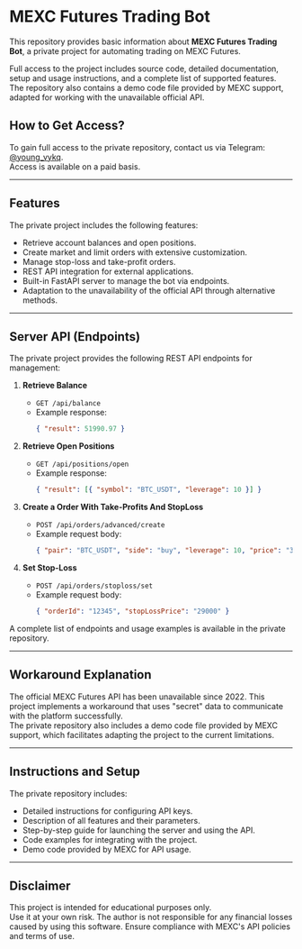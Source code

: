 # MEXC Futures Trading Bot

This repository provides basic information about **MEXC Futures Trading Bot**, a private project for automating trading on MEXC Futures.

Full access to the project includes source code, detailed documentation, setup and usage instructions, and a complete list of supported features. The repository also contains a demo code file provided by MEXC support, adapted for working with the unavailable official API.

## How to Get Access?

To gain full access to the private repository, contact us via Telegram: [@young_vykq](https://t.me/young_vykqq).  
Access is available on a paid basis.

---

## Features

The private project includes the following features:
- Retrieve account balances and open positions.
- Create market and limit orders with extensive customization.
- Manage stop-loss and take-profit orders.
- REST API integration for external applications.
- Built-in FastAPI server to manage the bot via endpoints.
- Adaptation to the unavailability of the official API through alternative methods.

---

## Server API (Endpoints)

The private project provides the following REST API endpoints for management:

1. **Retrieve Balance**
   - `GET /api/balance`
   - Example response:
     ```json
     { "result": 51990.97 }
     ```

2. **Retrieve Open Positions**
   - `GET /api/positions/open`
   - Example response:
     ```json
     { "result": [{ "symbol": "BTC_USDT", "leverage": 10 }] }
     ```

3. **Create a Order With Take-Profits And StopLoss**
   - `POST /api/orders/advanced/create`
   - Example request body:
     ```json
     { "pair": "BTC_USDT", "side": "buy", "leverage": 10, "price": "30000", "stopLoss": "29000", "takeProfits": ["31000", "32000", "33000"] }
     ```

4. **Set Stop-Loss**
   - `POST /api/orders/stoploss/set`
   - Example request body:
     ```json
     { "orderId": "12345", "stopLossPrice": "29000" }
     ```

A complete list of endpoints and usage examples is available in the private repository.

---

## Workaround Explanation

The official MEXC Futures API has been unavailable since 2022. This project implements a workaround that uses "secret" data to communicate with the platform successfully.  
The private repository also includes a demo code file provided by MEXC support, which facilitates adapting the project to the current limitations.

---

## Instructions and Setup

The private repository includes:
- Detailed instructions for configuring API keys.
- Description of all features and their parameters.
- Step-by-step guide for launching the server and using the API.
- Code examples for integrating with the project.
- Demo code provided by MEXC for API usage.

---

## Disclaimer

This project is intended for educational purposes only.  
Use it at your own risk. The author is not responsible for any financial losses caused by using this software. Ensure compliance with MEXC's API policies and terms of use.
